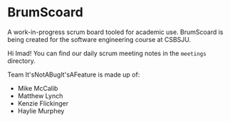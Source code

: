 # BrumScoard

A work-in-progress scrum board tooled for academic use. BrumScoard is being created for the software engineering course at CSBSJU.

Hi Imad! You can find our daily scrum meeting notes in the `meetings` directory.

Team It'sNotABugIt'sAFeature is made up of:
- Mike McCalib
- Matthew Lynch
- Kenzie Flickinger
- Haylie Murphey
